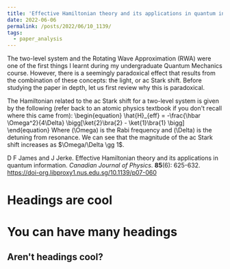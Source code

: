 ```yaml
---
title: 'Effective Hamiltonian theory and its applications in quantum information'
date: 2022-06-06
permalink: /posts/2022/06/10_1139/
tags:
  - paper_analysis
---
```


The two-level system and the Rotating Wave Approximation (RWA) were one of the first things I learnt during my undergraduate Quantum Mechanics course. However, there is a seemingly paradoxical effect that results from the combination of these concepts: the light, or ac Stark shift. Before studying the paper in depth, let us first review why this is paradoxical.

The Hamiltonian related to the ac Stark shift for a two-level system is given by the following (refer back to an atomic physics textbook if you don't recall where this came from):
\begin{equation}
  \hat{H}_{eff} = -\frac{\hbar \Omega^2}{4\Delta} \bigg[\ket{2}\bra{2} - \ket{1}\bra{1} \bigg]
\end{equation}
Where \(\Omega\) is the Rabi frequency and \(\Delta\) is the detuning from resonance. We can see that the magnitude of the ac Stark shift increases as \$\Omega/\Delta \gg 1\$.



D F James and J Jerke. Effective Hamiltonian theory and its applications in quantum information. <i>Canadian Journal of Physics</i>. <b>85</b>(6): 625-632. https://doi-org.libproxy1.nus.edu.sg/10.1139/p07-060

Headings are cool
======

You can have many headings
======

Aren't headings cool?
------
